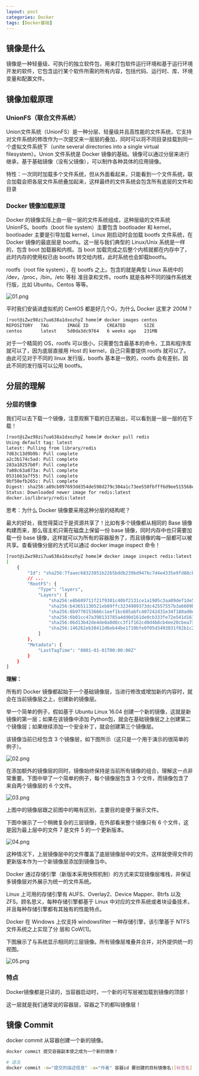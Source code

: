 ```yaml
---
layout: post
categories: Docker
tags: [Docker基础]
---
```


## 镜像是什么

镜像是一种轻量级、可执行的独立软件包，用来打包软件运行环境和基于运行环境开发的软件，它包含运行某个软件所需的所有内容，包括代码、运行时、库、环境变量和配置文件。

## 镜像加载原理

### UnionFS（联合文件系统）

Union文件系统（UnionFS）是一种分层、轻量级并且高性能的文件系统，它支持对文件系统的修改作为一次提交来一层层的叠加，同时可以将不同目录挂载到同一个虚拟文件系统下（unite several directories into a single virtual filesystem）。Union 文件系统是 Docker 镜像的基础。镜像可以通过分层来进行继承，基于基础镜像（没有父镜像），可以制作各种具体的应用镜像。

特性：一次同时加载多个文件系统，但从外面看起来，只能看到一个文件系统，联合加载会把各层文件系统叠加起来，这样最终的文件系统会包含所有底层的文件和目录

### Docker 镜像加载原理

Docker 的镜像实际上由一层一层的文件系统组成，这种层级的文件系统 UnionFS。bootfs（boot file system）主要包含 bootloader 和 kernel，bootloader 主要是引导加载 kernel，Linux 刚启动时会加载 bootfs 文件系统，在 Docker 镜像的最底层是 bootfs。这一层与我们典型的 Linux/Unix 系统是一样的，包含 boot 加载器和内核。当 boot 加载完成之后整个内核就都在内存中了，此时内存的使用权已由 bootfs 转交给内核，此时系统也会卸载bootfs。

rootfs（root file system），在 bootfs 之上。包含的就是典型 Linux 系统中的 /dev，/proc，/bin，/etc 等标
准目录和文件。rootfs 就是各种不同的操作系统发行版，比如 Ubuntu，Centos 等等。

![01.png](/static/images/20211028/01.png)

平时我们安装进虚拟机的 CentOS 都是好几个G，为什么 Docker 这里才 200M？

```bash
[root@iZwz98zi7ua638a1dxozhyZ home]# docker images centos
REPOSITORY   TAG       IMAGE ID       CREATED       SIZE
centos       latest    5d0da3dc9764   6 weeks ago   231MB
```

对于一个精简的 OS，rootfs 可以很小，只需要包含最基本的命令，工具和程序库就可以了，因为底层直接用 Host 的 kernel，自己只需要提供 rootfs 就可以了。由此可见对于不同的 linux 发行版，bootfs 基本是一致的，rootfs 会有差别，因此不同的发行版可以公用 bootfs。

## 分层的理解

### 分层的镜像

我们可以去下载一个镜像，注意观察下载的日志输出，可以看到是一层一层的在下载！

```bash
[root@iZwz98zi7ua638a1dxozhyZ home]# docker pull redis
Using default tag: latest
latest: Pulling from library/redis
7d63c13d9b9b: Pull complete 
a2c3b174c5ad: Pull complete 
283a10257b0f: Pull complete 
7a08c63a873a: Pull complete 
0531663a7f55: Pull complete 
9bf50efb265c: Pull complete 
Digest: sha256:a89cb097693dd354de598d279c304a1c73ee550fbfff6d9ee515568e0c749cfe
Status: Downloaded newer image for redis:latest
docker.io/library/redis:latest
```

思考：为什么 Docker 镜像要采用这种分层的结构呢？

最大的好处，我觉得莫过于是资源共享了！比如有多个镜像都从相同的 Base 镜像构建而来，那么宿主机只需在磁盘上保留一份 base 镜像，同时内存中也只需要加载一份 base 镜像，这样就可以为所有的容器服务了，而且镜像的每一层都可以被共享。查看镜像分层的方式可以通过 docker image inspect 命令！

```bash
[root@iZwz98zi7ua638a1dxozhyZ home]# docker image inspect redis:latest
[
    {
        "Id": "sha256:7faaec68323851b2265bddb239bd9476c7d4e4335e9fd88cbfcc1df374dded2f",
        // ...
        "RootFS": {
            "Type": "layers",
            "Layers": [
                "sha256:e8b689711f21f9301c40bf2131ce1a1905c3aa09def1de5ec43cf0adf652576e",
                "sha256:b43651130521eb89ffc3234909373dc42557557b3a6609b9fed183abaa0c4085",
                "sha256:8b9770153666c1eef1bc685abfc407242d31e34f180ad0e36aff1a7feaeb3d9c",
                "sha256:6b01cc47a390133785a4dd0d161de0cb333fe72e541d1618829353410c4facef",
                "sha256:0bd13b42de4de0a0d0cc3f1f162cd0d4b8cb4ee20cbea7302164fdc6894955fd",
                "sha256:146262eb38412d6eb44be1710bfe0f05d3493831f82b1c2be8dc8d9558c9f033"
            ]
        },
        "Metadata": {
            "LastTagTime": "0001-01-01T00:00:00Z"
        }
    }
]
```

**理解：**

所有的 Docker 镜像都起始于一个基础镜像层，当进行修改或增加新的内容时，就会在当前镜像层之上，创建新的镜像层。

举一个简单的例子，假如基于 Ubuntu Linux 16.04 创建一个新的镜像，这就是新镜像的第一层；如果在该镜像中添加 Python包，就会在基础镜像层之上创建第二个镜像层；如果继续添加一个安全补丁，就会创建第三个镜像层。

该镜像当前已经包含 3 个镜像层，如下图所示（这只是一个用于演示的很简单的例子）。

![02.png](/static/images/20211028/02.png)

在添加额外的镜像层的同时，镜像始终保持是当前所有镜像的组合，理解这一点非常重要。下图中举了一个简单的例子，每个镜像层包含 3 个文件，而镜像包含了来自两个镜像层的 6 个文件。

![03.png](/static/images/20211028/03.png)

上图中的镜像层跟之前图中的略有区别，主要目的是便于展示文件。

下图中展示了一个稍微复杂的三层镜像，在外部看来整个镜像只有 6 个文件，这是因为最上层中的文件 7 是文件 5 的一个更新版本。

![04.png](/static/images/20211028/04.png)

这种情况下，上层镜像层中的文件覆盖了底层镜像层中的文件。这样就使得文件的更新版本作为一个新镜像层添加到镜像当中。

Docker 通过存储引擎（新版本采用快照机制）的方式来实现镜像层堆栈，并保证多镜像层对外展示为统一的文件系统。

Linux 上可用的存储引擎有 AUFS、Overlay2、Device Mapper、Btrfs 以及 ZFS。顾名思义，每种存储引擎都基于 Linux 中对应的文件系统或者块设备技术，并且每种存储引擎都有其独有的性能特点。

Docker 在 Windows 上仅支持 windowsfilter 一种存储引擎，该引擎基于 NTFS 文件系统之上实现了分
层和 CoW[1]。

下图展示了与系统显示相同的三层镜像。所有镜像层堆叠并合并，对外提供统一的视图。

![05.png](/static/images/20211028/05.png)

### 特点

Docker镜像都是只读的，当容器启动时，一个新的可写层被加载到镜像的顶部！

这一层就是我们通常说的容器层，容器之下的都叫镜像层！

## 镜像 Commit

docker commit 从容器创建一个新的镜像。

```bash
docker commit 提交容器副本使之成为一个新的镜像！

# 语法
docker commit -m="提交的描述信息" -a="作者" 容器id 要创建的目标镜像名:[标签名]
```